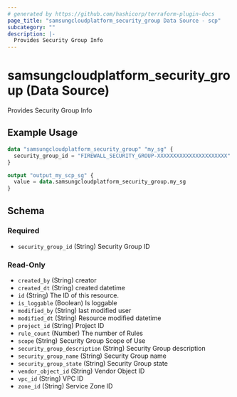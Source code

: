 ```yaml
---
# generated by https://github.com/hashicorp/terraform-plugin-docs
page_title: "samsungcloudplatform_security_group Data Source - scp"
subcategory: ""
description: |-
  Provides Security Group Info
---
```


# samsungcloudplatform_security_group (Data Source)

Provides Security Group Info

## Example Usage

```terraform
data "samsungcloudplatform_security_group" "my_sg" {
  security_group_id = "FIREWALL_SECURITY_GROUP-XXXXXXXXXXXXXXXXXXXXXX"
}

output "output_my_scp_sg" {
  value = data.samsungcloudplatform_security_group.my_sg
}
```

<!-- schema generated by tfplugindocs -->
## Schema

### Required

- `security_group_id` (String) Security Group ID

### Read-Only

- `created_by` (String) creator
- `created_dt` (String) created datetime
- `id` (String) The ID of this resource.
- `is_loggable` (Boolean) Is loggable
- `modified_by` (String) last modified user
- `modified_dt` (String) Resource modified datetime
- `project_id` (String) Project ID
- `rule_count` (Number) The number of Rules
- `scope` (String) Security Group Scope of Use
- `security_group_description` (String) Security Group description
- `security_group_name` (String) Security Group name
- `security_group_state` (String) Security Group state
- `vendor_object_id` (String) Vendor Object ID
- `vpc_id` (String) VPC ID
- `zone_id` (String) Service Zone ID


